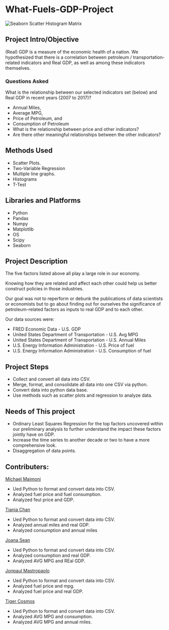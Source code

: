 # What-Fuels-GDP-Project

![Seaborn Scatter Histogram Matrix](https://github.com/Jmastro88/What-Fuels-GDP-Project/blob/master/images/scatter_hist.png=500x500)


## Project Intro/Objective
(Real) GDP is a measure of the economic health of a nation.
We hypothesized that there is a correlation between petroleum / transportation-related indicators and Real GDP, as well as among these indicators themselves.

### Questions Asked
What is the relationship between our selected indicators set (below) and Real GDP in recent years (2007 to 2017)? 
 * Annual Miles, 
 * Average MPG, 
 * Price of Petroleum, and 
 * Consumption of Petroleum
* What is the relationship between price and other indicators?
* Are there other meaningful relationships between the other indicators?

## Methods Used
* Scatter Plots.
* Two-Variable Regression
* Multiple line graphs.
* Histograms
* T-Test

## Libraries and Platforms
* Python
* Pandas
* Numpy 
* Matplotlib 
* OS
* Scipy 
* Seaborn

## Project Description
The five factors listed above all play a large role in our economy.

Knowing how they are related and affect each other could help us better construct policies in those industries.

Our goal was not to reperform or debunk the publications of data scientists or economists but to go about finding out for ourselves the significance of petroleum-related factors as inputs to real GDP and to each other.

Our data sources were:
* FRED Economic Data - U.S. GDP
* United States Department of Transportation - U.S. Avg MPG
* United States Department of Transportation - U.S. Annual Miles
* U.S. Energy Information Administration - U.S. Price of fuel
* U.S. Energy Information Administration - U.S. Consumption of fuel



## Project Steps
* Collect and convert all data into CSV.
* Merge, format, and consolidate all data into one CSV via python.
* Convert data into python data base.
* Use methods such as scatter plots and regression to analyze data.

## Needs of This project
* Ordinary Least Squares Regression for the top factors uncovered within our preliminary analysis to further understand the impact these factors jointly have on GDP. 
* Increase the time series to another decade or two to have a more comprehensive look.
* Disaggregation of data points.

## Contributers:
[Michael Maimoni](https://github.com/mmymoney/mmymoney.github.io)
 * Ued Python to format and convert data into CSV.
 * Analyzed fuel price and fuel consumption.
 * Analyzed feul price and GDP.
 
 [Tiania Chan](https://github.com/tianiachan/tianiachan.github.io)
 * Ued Python to format and convert data into CSV.
 * Analyzed annual miles and real GDP.
 * Analyzed consumption and annual miles


[Joana Sean](https://www.linkedin.com/in/joana-sean/)
 * Ued Python to format and convert data into CSV.
 * Analyzed consumption and real GDP.
 * Analyzed AVG MPG and REal GDP.


[Jonpaul Mastropaolo](https://www.linkedin.com/in/jonpaul-mastropaolo-a5310552/)
 * Ued Python to format and convert data into CSV.
 * Analyzed fuel price and mpg.
 * Analyzed fuel price and real GDP.

[Tiger Cosmos](https://www.linkedin.com/in/tigercosmos/)
 * Ued Python to format and convert data into CSV.
 * Analyzed AVG MPG and consumption.
 * Analyzed AVG MPG and annual miles.
  

 

